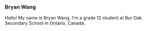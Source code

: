 ### Bryan Wang

Hello! My name is Bryan Wang. I'm a grade 12 student at Bur Oak Secondary School in Ontario, Canada.

